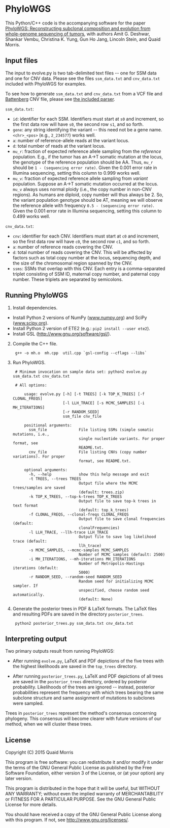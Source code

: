 PhyloWGS
========

This Python/C++ code is the accompanying software for the paper [PhyloWGS:
Reconstructing subclonal composition and evolution from whole-genome sequencing
of tumors](http://genomebiology.com/2015/16/1/35), with authors Amit G.
Deshwar, Shankar Vembu, Christina K. Yung, Gun Ho Jang, Lincoln Stein, and Quaid
Morris.


Input files
-----------
The input to evolve.py is two tab-delimited text files -- one for SSM data and
one for CNV data. Please see the files `ssm_data.txt` and `cnv_data.txt`
included with PhyloWGS for examples.

To see how to generate `ssm_data.txt` and `cnv_data.txt` from a VCF file and
[Battenberg](https://github.com/cancerit/cgpBattenberg) CNV file, please see
[the included parser](parser/).

`ssm_data.txt`:

* `id`: identifier for each SSM. Identifiers must start at `s0` and
  increment, so the first data row will have `s0`, the second row `s1`, and so
  forth.
* `gene`: any string identifying the variant -- this need not be a gene name.
  `<chr>_<pos>` (e.g., `2_234577`) works well.
* `a`: number of reference-allele reads at the variant locus.
* `d`: total number of reads at the variant locus.
* `mu_r`: fraction of expected reference allele sampling from the *reference*
  population. E.g., if the tumor has an A->T somatic mutation at the locus,
  the genotype of the reference population should be AA. Thus, `mu_r` should
  be `1 - (sequencing error rate)`. Given the 0.001 error rate in Illumina
  sequencing, setting this column to 0.999 works well.
* `mu_v`: fraction of expected reference allele sampling from *variant*
  population. Suppose an A->T somatic mutation occurred at the locus. `mu_v`
  always uses normal ploidy (i.e., the copy number in non-CNV regions). As
  humans are diploid, copy number will thus always be 2. So, the variant
  population genotype should be AT, meaning we will observe the reference
  allele with frequency `0.5 - (sequencing error rate)`. Given the 0.001
  error rate in Illumina sequencing, setting this column to 0.499 works well.

`cnv_data.txt`:

* `cnv`: identifier for each CNV. Identifiers must start at `c0` and
  increment, so the first data row will have `c0`, the second row `c1`, and so
  forth.
* `a`: number of reference reads covering the CNV.
* `d`: total number of reads covering the CNV. This will be affected by
  factors such as total copy number at the locus, sequencing depth, and the
  size of the chromosomal region spanned by the CNV.
* `ssms`: SSMs that overlap with this CNV. Each entry is a comma-separated
  triplet consisting of SSM ID, maternal copy number, and paternal copy
  number. These triplets are separated by semicolons.

Running PhyloWGS
----------------

1. Install dependencies.

  * Install Python 2 versions of NumPy (www.numpy.org) and SciPy (www.scipy.org).
  * Install Python 2 version of ETE2 (e.g.: `pip2 install --user ete2`).
  * Install GSL (http://www.gnu.org/software/gsl/).

2. Compile the C++ file.

        g++ -o mh.o  mh.cpp  util.cpp `gsl-config --cflags --libs`

3. Run PhyloWGS.

        # Minimum invocation on sample data set: python2 evolve.py ssm_data.txt cnv_data.txt

        # All options:

            usage: evolve.py [-h] [-t TREES] [-k TOP_K_TREES] [-f CLONAL_FREQS]
                             [-l LLH_TRACE] [-s MCMC_SAMPLES] [-i MH_ITERATIONS]
                             [-r RANDOM_SEED]
                             ssm_file cnv_file

            positional arguments:
              ssm_file              File listing SSMs (simple somatic mutations, i.e.,
                                    single nucleotide variants. For proper format, see
                                    README.txt.
              cnv_file              File listing CNVs (copy number variations). For proper
                                    format, see README.txt.

            optional arguments:
              -h, --help            show this help message and exit
              -t TREES, --trees TREES
                                    Output file where the MCMC trees/samples are saved
                                    (default: trees.zip)
              -k TOP_K_TREES, --top-k-trees TOP_K_TREES
                                    Output file to save top-k trees in text format
                                    (default: top_k_trees)
              -f CLONAL_FREQS, --clonal-freqs CLONAL_FREQS
                                    Output file to save clonal frequencies (default:
                                    clonalFrequencies)
              -l LLH_TRACE, --llh-trace LLH_TRACE
                                    Output file to save log likelihood trace (default:
                                    llh_trace)
              -s MCMC_SAMPLES, --mcmc-samples MCMC_SAMPLES
                                    Number of MCMC samples (default: 2500)
              -i MH_ITERATIONS, --mh-iterations MH_ITERATIONS
                                    Number of Metropolis-Hastings iterations (default:
                                    5000)
              -r RANDOM_SEED, --random-seed RANDOM_SEED
                                    Random seed for initializing MCMC sampler. If
                                    unspecified, choose random seed automatically.
                                    (default: None)

4. Generate the posterior trees in PDF & LaTeX formats. The LaTeX files and
   resulting PDFs are saved in the directory `posterior_trees`.

        python2 posterior_trees.py ssm_data.txt cnv_data.txt


Interpreting output
-------------------

Two primary outputs result from running PhyloWGS:

  * After running `evolve.py`, LaTeX and PDF depictions of the five trees with
    the highest likelihoods are saved in the `top_trees` directory.

  * After running `posterior_trees.py`, LaTeX and PDF depictions of all trees
    are saved in the `posterior_trees` directory, ordered by posterior probability.
    Likelihoods of the trees are ignored -- instead, posterior probabilities
    represent the frequency with which trees bearing the same subclone structure
    and same assignment of mutations to subclones were sampled.

Trees in `posterior_trees` represent the method's consensus concerning
phylogeny. This consensus will become clearer with future versions of our
method, when we will cluster these trees.


License
-------

Copyright (C) 2015 Quaid Morris

This program is free software: you can redistribute it and/or modify
it under the terms of the GNU General Public License as published by
the Free Software Foundation, either version 3 of the License, or
(at your option) any later version.

This program is distributed in the hope that it will be useful,
but WITHOUT ANY WARRANTY; without even the implied warranty of
MERCHANTABILITY or FITNESS FOR A PARTICULAR PURPOSE.  See the
GNU General Public License for more details.

You should have received a copy of the GNU General Public License
along with this program.  If not, see <http://www.gnu.org/licenses/>.
